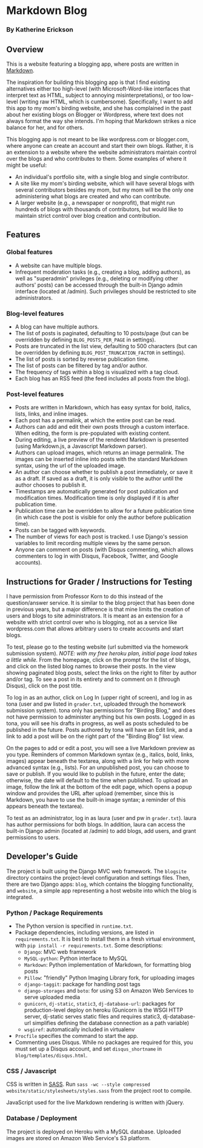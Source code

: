 # Markdown Blog
### By Katherine Erickson

## Overview
This is a website featuring a blogging app, where posts are written in
[Markdown](http://daringfireball.net/projects/markdown/syntax).

The inspiration for building this blogging app is that
I find existing alternatives either too high-level (with Microsoft-Word-like
interfaces that interpret text as HTML, subject to annoying
misinterpretations), or too low-level (writing raw HTML, which is cumbersome).
Specifically, I want to add this app to my mom's birding website, and she has
complained in the past about her existing blogs on Blogger or Wordpress,
where text does not always format the way she intends.
I'm hoping that Markdown strikes a nice balance for her, and for others.

This blogging app is not meant to be like wordpress.com or blogger.com,
where anyone can create an account and start their own blogs.
Rather, it is an extension to a website where the website
administrators maintain control over the blogs and who contributes
to them. Some examples of where it might be useful:

- An individual's portfolio site, with a single blog and single contributor.
- A site like my mom's birding website, which will have several blogs with
  several contributors besides my mom, but my mom will be the only one
  administering what blogs are created and who can contribute.
- A larger website (e.g., a newspaper or nonprofit), that might run hundreds
  of blogs with thousands of contributors, but would like to
  maintain strict control over blog creation and contribution.


## Features
### Global features
- A website can have multiple blogs.
- Infrequent moderation tasks (e.g., creating a blog, adding authors), as well
  as "superadmin" privileges (e.g., deleting or modifying other authors' posts)
  can be accessed through the built-in Django admin interface (located at
  /admin). Such privileges should be restricted to site administrators.

### Blog-level features
- A blog can have multiple authors.
- The list of posts is paginated, defaulting to 10 posts/page
  (but can be overridden by defining `BLOG_POSTS_PER_PAGE` in settings).
- Posts are truncated in the list view, defaulting to 500 characters
  (but can be overridden by defining `BLOG_POST_TRUNCATION_FACTOR` in settings).
- The list of posts is sorted by reverse publication time.
- The list of posts can be filtered by tag and/or author.
- The frequency of tags within a blog is visualized with a tag cloud.
- Each blog has an RSS feed (the feed includes all posts from the blog).

### Post-level features
- Posts are written in Markdown, which has easy syntax for bold, italics, lists,
  links, and inline images.
- Each post has a permalink, at which the entire post can be read.
- Authors can add and edit their own posts through a custom interface.
  When editing, the form is pre-populated with existing content.
- During editing, a live preview of the rendered Markdown is presented (using
  Markdown.js, a Javascript Markdown parser).
- Authors can upload images, which returns an image permalink. The images can be
  inserted inline into posts with the standard Markdown syntax, using the url of
  the uploaded image.
- An author can choose whether to publish a post immediately, or save it as a
  draft. If saved as a draft, it is only visible to the author until the
  author chooses to publish it.
- Timestamps are automatically generated for post publication and modification
  times. Modification time is only displayed if it is after publication time.
- Publication time can be overridden to allow for a future publication time
  (in which case the post is visible for only the author before publication time).
- Posts can be tagged with keywords.
- The number of views for each post is tracked. I use Django's session variables
  to limit recording multiple views by the same person.
- Anyone can comment on posts (with Disqus commenting, which allows commenters
  to log in with Disqus, Facebook, Twitter, and Google accounts).

<!---
### Features to build in the future (not yet implemented)
- Markdown extension for image captions and for video.
- Add option to sort posts by popularity (number of views), instead of by time
  published.
- Add filters for search term and date. Refactor filters to limit options based
  on already-selected filters.
- Share posts on social media.
- Author can delete their own posts (make sure to consider cascading to views,
  images, comments)
- Show conglomeration of posts across blogs on landing page.
- Better modularize website vs blog apps to make more easily importable into
  other projects. Better organize CSS to be easily customizable, too.
-->

## Instructions for Grader / Instructions for Testing
I have permission from Professor Korn to do this instead of the question/answer
service. It is similar to the blog project that has been done in previous years,
but a major difference is that mine limits the creation of users and blogs to
site administrators. It is meant as an extension for a website with strict
control over who is blogging, not as a service like wordpress.com that allows
arbitrary users to create accounts and start blogs.

To test, please go to the testing website (url submitted via the homework
submission system).
*NOTE: with my free heroku plan, initial page load takes a little while.*
From the homepage, click on the prompt for the list of blogs,
and click on the listed blog names to browse their posts.
In the view showing paginated blog posts, select the links on the
right to filter by author and/or tag.
To see a post in its entirety and to comment on it (through Disqus),
click on the post title.

To log in as an author, click on Log In (upper right of screen), and log in as
tona (user and pw listed in `grader.txt`, uploaded through the homework
submission system).
tona only has permissions for "Birding Blog," and does not have permission
to administer anything but his own posts.
Logged in as tona, you will see his drafts in progress, as well as posts
scheduled to be published in the future.
Posts authored by tona will have an Edit link, and a link to add a post
will be on the right part of the "Birding Blog" list view.

On the pages to add or edit a post, you will see a live Markdown preview as
you type. Reminders of common Markdown syntax (e.g., italics, bold, links,
images) appear beneath the textarea,
along with a link for help with more advanced syntax (e.g., lists).
For an unpublished post, you can choose to save or publish.
If you would like to publish in the future, enter the date; otherwise,
the date will default to the time when published.
To upload an image, follow the link at the bottom of the edit page,
which opens a popup window and provides the URL after upload
(remember, since this is Markdown, you have to use the built-in
image syntax; a reminder of this appears beneath the textarea).

To test as an administrator, log in as laura (user and pw in `grader.txt`).
laura has author permissions for both blogs. In addition, laura can access the
built-in Django admin (located at /admin) to add blogs, add users, and grant
permissions to users.


## Developer's Guide
The project is built using the Django MVC web framework. The `blogsite` directory
contains the project-level configuration and settings files. Then, there are two
Django apps: `blog`, which contains the blogging functionality, and `website`,
a simple app representing a host website into which the blog is integrated.

### Python / Package Requirements
- The Python version is specified in `runtime.txt`.
- Package dependencies, including versions, are listed in `requirements.txt`.
  It is best to install them in a fresh virtual environment,
  with `pip install -r requirements.txt`. Some descriptions:
    - `Django`: MVC web framework
    - `MySQL-python`: Python interface to MySQL
    - `Markdown`: Python implementation of Markdown, for formatting blog posts
    - `Pillow`: "friendly" Python Imaging Library fork, for uploading images
    - `django-taggit`: package for handling post tags
    - `django-storages` and `boto`: for using S3 on Amazon Web Services to
      serve uploaded media
    - `gunicorn`, `dj-static`, `static3`, `dj-database-url`:
      packages for production-level deploy on heroku
      (Gunicorn is the WSGI HTTP server,
      dj-static serves static files and requires static3,
      dj-database-url simplifies defining the database connection as a
      path variable)
    - `wsgiref`: automatically included in virtualenv
- `Procfile` specifies the command to start the app.
- Commenting uses Disqus. While no packages are required for this, you must
  set up a Disqus account, and set `disqus_shortname` in
  `blog/templates/disqus.html`.

### CSS / Javascript
CSS is written in [SASS](http://sass-lang.com/). Run
`sass -wc --style compressed website/static/stylesheets/styles.sass` from the
project root to compile.

JavaScript used for the live Markdown rendering is written with jQuery.

### Database / Deployment
The project is deployed on Heroku with a MySQL database. Uploaded images are
stored on Amazon Web Service's S3 platform.
